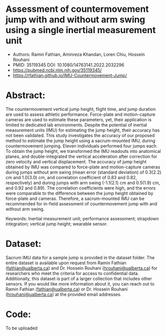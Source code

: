# Assessment of countermovement jump with and without arm swing using a single inertial measurement unit
- Authors: Ramin Fathian, Aminreza Khandan, Loren Chiu, Hossein Rouhani
- PMID: 35119345  DOI: 10.1080/14763141.2022.2032296
- https://pubmed.ncbi.nlm.nih.gov/35119345/
- https://rfathian.github.io/IMU-Countermovement-Jump/

# Abstract:
The countermovement vertical jump height, flight time, and jump duration are used to assess athletic performance. Force-plate and motion-capture cameras are used to estimate these parameters, yet, their application is limited to dedicated lab environments. Despite the potential of inertial measurement units (IMU) for estimating the jump height, their accuracy has not been validated. This study investigates the accuracy of our proposed method to estimate the jump height using a sacrum-mounted IMU, during countermovement jumping. Eleven individuals performed four jumps each. To obtain the jump height, we transformed the IMU readouts into anatomical planes, and double-integrated the vertical acceleration after correction for zero velocity and vertical displacement. The accuracy of jump height obtained by IMU was compared to force-plate and motion-capture cameras during jumps without arm swing (mean error (standard deviation) of 0.3(2.2) cm and 1.0(3.0) cm, and correlation coefficient of 0.83 and 0.82, respectively) and during jumps with arm swing (-1.1(2.1) cm and 0.5(1.9) cm, and 0.92 and 0.89). The correlation coefficients were high, and the errors were comparable to the difference between the jump height obtained by force-plate and cameras. Therefore, a sacrum-mounted IMU can be recommended for in-field assessment of countermovement jump with and without arm swing.

Keywords: Inertial measurement unit; performance assessment; strapdown integration; vertical jump height; wearable sensor.

# Dataset:
Sacrum IMU data for a sample jump is provided in the dataset folder. The entire dataset is available upon request from Ramin Fathian (fathian@ualberta.ca) and Dr. Hossein Rouhani (hrouhani@ualberta.ca) for researchers who meet the criteria for access to confidential data.
Additionally, this dataset is part of a larger collection that includes other sensors. If you would like more information about it, you can reach out to Ramin Fathian (fathian@ualberta.ca) or Dr. Hossein Rouhani (hrouhani@ualberta.ca) at the provided email addresses.
 
# Code:
To be uploaded
